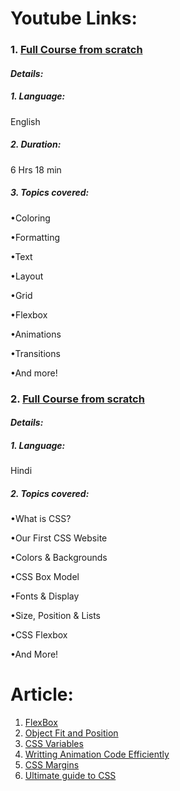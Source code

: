 # Youtube Links:
### 1. [Full Course from scratch](https://youtu.be/1Rs2ND1ryYc)
#### *Details:*
##### 1. Language: 
English
##### 2. Duration: 
6 Hrs 18 min
##### 3. Topics covered:
•Coloring

•Formatting

•Text

•Layout

•Grid

•Flexbox

•Animations

•Transitions

•And more!

### 2. [Full Course from scratch](https://www.youtube.com/watch?v=TThZIt4r3eg&list=PL0b6OzIxLPbzDsI5YXUa01QzxOWyqmrWw)
#### *Details:*
##### 1. Language: 
Hindi
##### 2. Topics covered:
•What is CSS? 

•Our First CSS Website

•Colors & Backgrounds

•CSS Box Model

•Fonts & Display

•Size, Position & Lists

•CSS Flexbox

•And More!

# Article:
1. [FlexBox](https://tutorialzine.com/2016/04/5-flexbox-techniques-you-need-to-know-about)
2. [Object Fit and Position](https://tutorialzine.com/2016/04/quick-tip-get-to-know-css-object-fit-position)
3. [CSS Variables](https://tutorialzine.com/2016/03/what-you-need-to-know-about-css-variables)
4. [Writting Animation Code Efficiently](https://css-tricks.com/tips-for-writing-animation-code-efficiently/?utm_source=devglan)
5. [CSS Margins](https://www.freecodecamp.org/news/css-margins/amp/?utm_source=devglan)
6. [Ultimate guide to CSS](https://medium.com/level-up-web/the-ultimate-guide-to-css-103b0f883de3)

